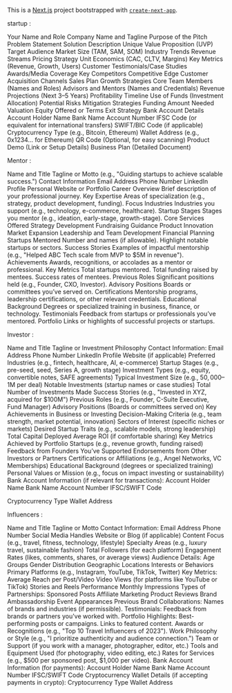 This is a [Next.js](https://nextjs.org/) project bootstrapped
with [`create-next-app`](https://github.com/vercel/next.js/tree/canary/packages/create-next-app).

startup :

Your Name and Role
Company Name and Tagline
Purpose of the Pitch
Problem Statement
Solution Description
Unique Value Proposition (UVP)
Target Audience
Market Size (TAM, SAM, SOM)
Industry Trends
Revenue Streams
Pricing Strategy
Unit Economics (CAC, CLTV, Margins)
Key Metrics (Revenue, Growth, Users)
Customer Testimonials/Case Studies
Awards/Media Coverage
Key Competitors
Competitive Edge
Customer Acquisition Channels
Sales Plan
Growth Strategies
Core Team Members (Names and Roles)
Advisors and Mentors (Names and Credentials)
Revenue Projections (Next 3–5 Years)
Profitability Timeline
Use of Funds (Investment Allocation)
Potential Risks
Mitigation Strategies
Funding Amount Needed
Valuation
Equity Offered or Terms
Exit Strategy
Bank Account Details
Account Holder Name
Bank Name
Account Number
IFSC Code (or equivalent for international transfers)
SWIFT/BIC Code (if applicable)
Cryptocurrency Type (e.g., Bitcoin, Ethereum)
Wallet Address (e.g., 0x1234... for Ethereum)
QR Code (Optional, for easy scanning)
Product Demo (Link or Setup Details)
Business Plan (Detailed Document)

Mentor :

Name and Title
Tagline or Motto (e.g., "Guiding startups to achieve scalable success.")
Contact Information
Email Address
Phone Number
LinkedIn Profile
Personal Website or Portfolio
Career Overview
Brief description of your professional journey.
Key Expertise
Areas of specialization (e.g., strategy, product development, funding).
Focus Industries
Industries you support (e.g., technology, e-commerce, healthcare).
Startup Stages
Stages you mentor (e.g., ideation, early-stage, growth-stage).
Core Services Offered
Strategy Development
Fundraising Guidance
Product Innovation
Market Expansion
Leadership and Team Development
Financial Planning
Startups Mentored
Number and names (if allowable).
Highlight notable startups or sectors.
Success Stories
Examples of impactful mentorship (e.g., "Helped ABC Tech scale from MVP to $5M in revenue").
Achievements
Awards, recognitions, or accolades as a mentor or professional.
Key Metrics
Total startups mentored.
Total funding raised by mentees.
Success rates of mentees.
Previous Roles
Significant positions held (e.g., Founder, CXO, Investor).
Advisory Positions
Boards or committees you’ve served on.
Certifications
Mentorship programs, leadership certifications, or other relevant credentials.
Educational Background
Degrees or specialized training in business, finance, or technology.
Testimonials
Feedback from startups or professionals you’ve mentored.
Portfolio
Links or highlights of successful projects or startups.

Investor :

Name and Title
Tagline or Investment Philosophy
Contact Information:
Email Address
Phone Number
LinkedIn Profile
Website (if applicable)
Preferred Industries (e.g., fintech, healthcare, AI, e-commerce)
Startup Stages (e.g., pre-seed, seed, Series A, growth stage)
Investment Types (e.g., equity, convertible notes, SAFE agreements)
Typical Investment Size (e.g., $50,000–$1M per deal)
Notable Investments (startup names or case studies)
Total Number of Investments Made
Success Stories (e.g., "Invested in XYZ, acquired for $100M")
Previous Roles (e.g., Founder, C-Suite Executive, Fund Manager)
Advisory Positions (Boards or committees served on)
Key Achievements in Business or Investing
Decision-Making Criteria (e.g., team strength, market potential, innovation)
Sectors of Interest (specific niches or markets)
Desired Startup Traits (e.g., scalable models, strong leadership)
Total Capital Deployed
Average ROI (if comfortable sharing)
Key Metrics Achieved by Portfolio Startups (e.g., revenue growth, funding raised)
Feedback from Founders You’ve Supported
Endorsements from Other Investors or Partners
Certifications or Affiliations (e.g., Angel Networks, VC Memberships)
Educational Background (degrees or specialized training)
Personal Values or Mission (e.g., focus on impact investing or sustainability)
Bank Account Information (if relevant for transactions):
Account Holder Name
Bank Name
Account Number
IFSC/SWIFT Code

Cryptocurrency Type
Wallet Address

Influencers :

Name and Title
Tagline or Motto
Contact Information:
Email Address
Phone Number
Social Media Handles
Website or Blog (if applicable)
Content Focus (e.g., travel, fitness, technology, lifestyle)
Specialty Areas (e.g., luxury travel, sustainable fashion)
Total Followers (for each platform)
Engagement Rates (likes, comments, shares, or average views)
Audience Details:
Age Groups
Gender Distribution
Geographic Locations
Interests or Behaviors
Primary Platforms (e.g., Instagram, YouTube, TikTok, Twitter)
Key Metrics:
Average Reach per Post/Video
Video Views (for platforms like YouTube or TikTok)
Stories and Reels Performance
Monthly Impressions
Types of Partnerships:
Sponsored Posts
Affiliate Marketing
Product Reviews
Brand Ambassadorship
Event Appearances
Previous Brand Collaborations:
Names of brands and industries (if permissible).
Testimonials:
Feedback from brands or partners you've worked with.
Portfolio Highlights:
Best-performing posts or campaigns.
Links to featured content.
Awards or Recognitions (e.g., "Top 10 Travel Influencers of 2023").
Work Philosophy or Style (e.g., "I prioritize authenticity and audience connection.")
Team or Support (if you work with a manager, photographer, editor, etc.)
Tools and Equipment Used (for photography, video editing, etc.)
Rates for Services (e.g., $500 per sponsored post, $1,000 per video).
Bank Account Information (for payments):
Account Holder Name
Bank Name
Account Number
IFSC/SWIFT Code
Cryptocurrency Wallet Details (if accepting payments in crypto):
Cryptocurrency Type
Wallet Address

